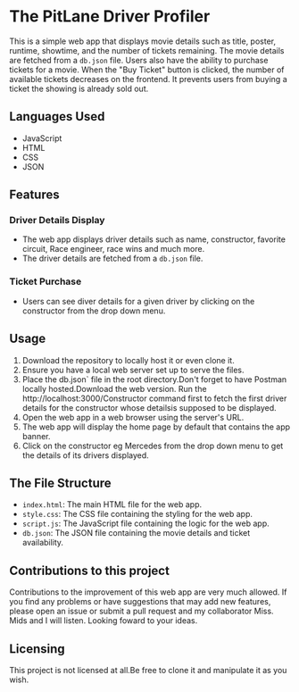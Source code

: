 # The PitLane Driver Profiler

This is a simple web app that displays movie details such as title, poster, runtime, showtime, and the number of tickets remaining. The movie details are fetched from a `db.json` file. Users also have the ability to purchase tickets for a movie. When the "Buy Ticket" button is clicked, the number of available tickets decreases on the frontend. It prevents users from buying a ticket the showing is already sold out.

## Languages Used
- JavaScript
- HTML
- CSS
- JSON

## Features

### Driver Details Display
- The web app displays driver details such as name, constructor, favorite circuit, Race engineer, race wins and much more.
- The driver details are fetched from a `db.json` file.

### Ticket Purchase
- Users can see diver details for a given driver by clicking on the constructor from the drop down menu.

## Usage

1. Download the repository to locally host it or even clone it.
2. Ensure you have a local web server set up to serve the files.
3. Place the db.json` file in the root directory.Don't forget to have Postman locally hosted.Download the web version. Run the http://localhost:3000/Constructor  command first to fetch the first driver details for the constructor whose detailsis supposed to be displayed.
4. Open the web app in a web browser using the server's URL.
5. The web app will display the home page by default that contains the app banner.
6. Click on  the  constructor eg Mercedes from the drop down menu to get the details of its drivers displayed.


## The File Structure

- `index.html`: The main HTML file for the web app.
- `style.css`: The CSS file containing the styling for the web app.
- `script.js`: The JavaScript file containing the logic for the web app.
- `db.json`: The JSON file containing the movie details and ticket availability.


## Contributions to this project

Contributions to the improvement of this web app are very much allowed. If you find any problems or have suggestions that may add new features, please open an issue or submit a pull request and my collaborator Miss. Mids and I will listen. Looking foward to your ideas.

## Licensing

This project is not licensed at all.Be free to clone it and manipulate it as you wish. 
